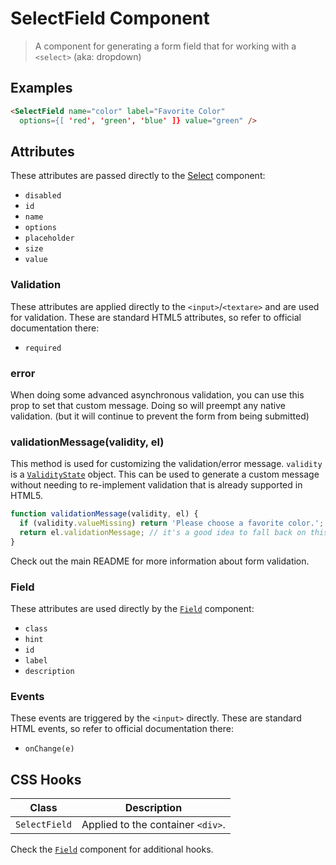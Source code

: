 
# SelectField Component

> A component for generating a form field that for working with a `<select>` (aka: dropdown)


## Examples

```html
<SelectField name="color" label="Favorite Color"
  options={[ 'red', 'green', 'blue' ]} value="green" />
```


## Attributes

These attributes are passed directly to the [Select](../select) component:

 * `disabled`
 * `id`
 * `name`
 * `options`
 * `placeholder`
 * `size`
 * `value`

### Validation

These attributes are applied directly to the `<input>`/`<textare>` and are used for validation.
These are standard HTML5 attributes, so refer to official documentation there:

 * `required`

### error

When doing some advanced asynchronous validation, you can use this prop to set that custom
message. Doing so will preempt any native validation. (but it will continue to prevent the
form from being submitted)

### validationMessage(validity, el)

This method is used for customizing the validation/error message. `validity` is a
[`ValidityState`](https://developer.mozilla.org/en-US/docs/Web/API/ValidityState) object. This
can be used to generate a custom message without needing to re-implement validation that is
already supported in HTML5.

```js
function validationMessage(validity, el) {
  if (validity.valueMissing) return 'Please choose a favorite color.';
  return el.validationMessage; // it's a good idea to fall back on this value
}
```

Check out the main README for more information about form validation.

### Field

These attributes are used directly by the [`Field`](../field) component:

 * `class`
 * `hint`
 * `id`
 * `label`
 * `description`

### Events

These events are triggered by the `<input>` directly. These are standard HTML events,
so refer to official documentation there:

 * `onChange(e)`


## CSS Hooks

| Class | Description |
| ----- | ------- |
| `SelectField` | Applied to the container `<div>`. |

Check the [`Field`](../field) component for additional hooks.
